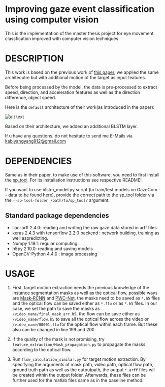 # Improving gaze event classification using computer vision

This is the implementation of the master thesis project for eye movement classfication improved with computer vision techniques.


# DESCRIPTION

This work is based on the previous work of [this paper](https://link.springer.com/article/10.3758/s13428-018-1144-2), we applied the same architecutre but with additional motion of the target as input features.

Before being processed by the model, the data is pre-processed to extract speed, direction, and acceleration features as well as the direction difference, object speed. 

Here is the `default` architecture of their work(as introduced in the paper): 

![alt text](https://github.com/MikhailStartsev/deep_em_classifier/blob/master/figures/network.png "Model architecture")

Based on their architecture, we added an additional BLSTM layer.

If u have any questions, do not hesitate to send me E-Mails via kabiyangyang912@gmail.com


# DEPENDENCIES

Same as in their paper, to make use of this software, you need to first install the [sp_tool](https://github.com/MikhailStartsev/sp_tool/). For its installation instructions see respective README!

If you want to use blstm_model.py script (to train/test models on GazeCom -- data to be found [here](http://michaeldorr.de/smoothpursuit/)), provide the correct path to the sp_tool folder via the `--sp-tool-folder /path/to/sp_tool/` argument.





## Standard package dependencies

* liac-arff 2.4.0: reading and writing the raw gaze data stored in arff files.
* keras 2.4.3 with tensorflow 2.2.0 backend : network building, training as well aspredicting.
* Numpy 1.19.1: regular computing.
* h5py 2.10.0: reading and saving models
* OpenCV-Python 4.4.0 : image processing

# USAGE

1. First, target motion extraction needs the previous knowledge of the instance segmentation masks as well as the optical flow, possible ways are  [Mask-RCNN](https://github.com/facebookresearch/Detectron) and [PWC-Net](https://github.com/NVlabs/PWC-Net), the masks need to be saved as `*.h5` files and the optical flow can be saved either as `*.flo` or as `*.h5` files. In our case, we set the path to save the masks as `/video_name/final_mask_arr.h5`, the flow can be save either as `/video_name/flow.h5` to save all the optical flow across the video or `/video_name/00001.flo` for the optical flow within each frame. But these also can be changed in line 199 and 200.

2. If the quality of the mask is not promising, try `feature_extraction/Mask_propagation.py` to propagate the masks according to the optical flow.

2. Run `flow_calculation_similar.py` for target motion extraction. By specifying the arguments of mask path, video path, optical flow path, ground truth path as well as the outputpath, the output `*.arff` files will be created within the output folder. Afterwards, these files can be further used for the matlab files same as in the baseline method. 


